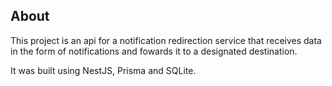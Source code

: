 ## About

This project is an api for a notification redirection service that receives data in the form of notifications and fowards it to a designated destination.

It was built using NestJS, Prisma and SQLite.
